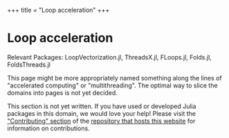 +++
title = "Loop acceleration"
+++

# Loop acceleration
Relevant Packages: LoopVectorization.jl, ThreadsX.jl, FLoops.jl, Folds.jl, FoldsThreads.jl

This page might be more appropriately named something along the lines of "accelerated computing" or "multithreading". The optimal way to slice the domains into pages is not yet decided.

This section is not yet written. If you have used or developed Julia packages in this domain, we would love your help! Please visit the ["Contributing" section](https://github.com/JuliaPackageComparisons/JuliaPackageComparisons.github.io#contributing) of the [repository that hosts this website](https://github.com/JuliaPackageComparisons/JuliaPackageComparisons.github.io) for information on contributions.
